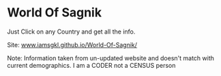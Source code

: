 # World Of Sagnik
Just Click on any Country and get all the info.

Site: www.iamsgkl.github.io/World-Of-Sagnik/

Note: Information taken from un-updated website and doesn't match with current demographics. I am a CODER not a CENSUS person
